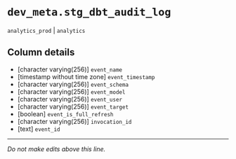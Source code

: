 # `dev_meta.stg_dbt_audit_log`
`analytics_prod` | `analytics`

## Column details
* [character varying(256)] `event_name`
* [timestamp without time zone] `event_timestamp`
* [character varying(256)] `event_schema`
* [character varying(256)] `event_model`
* [character varying(256)] `event_user`
* [character varying(256)] `event_target`
* [boolean]   `event_is_full_refresh`
* [character varying(256)] `invocation_id`
* [text]      `event_id`

-------------------------------------------------------------------------------
*Do not make edits above this line.*
